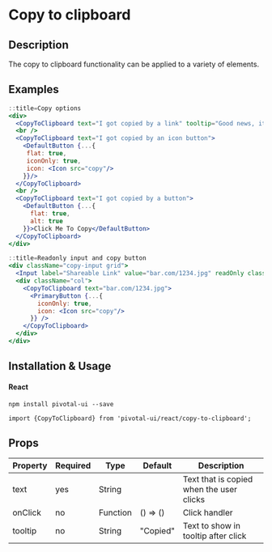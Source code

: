 # Copy to clipboard

## Description

The copy to clipboard functionality can be applied to a variety of elements.

## Examples

```jsx
::title=Copy options
<div>
  <CopyToClipboard text="I got copied by a link" tooltip="Good news, it's copied!">Click Me To Copy</CopyToClipboard>
  <br />
  <CopyToClipboard text="I got copied by an icon button">
    <DefaultButton {...{
     flat: true,
     iconOnly: true,
     icon: <Icon src="copy"/>
    }}/>
  </CopyToClipboard>
  <br />
  <CopyToClipboard text="I got copied by a button">
    <DefaultButton {...{
      flat: true,
      alt: true
    }}>Click Me To Copy</DefaultButton>
  </CopyToClipboard>
</div>
```

```jsx
::title=Readonly input and copy button
<div className="copy-input grid">
  <Input label="Shareable Link" value="bar.com/1234.jpg" readOnly className="col"/>
  <div className="col">
    <CopyToClipboard text="bar.com/1234.jpg">
      <PrimaryButton {...{
        iconOnly: true,
        icon: <Icon src="copy"/>
      }} />
    </CopyToClipboard>
  </div>
</div>
```

## Installation & Usage

#### React
`npm install pivotal-ui --save`

`import {CopyToClipboard} from 'pivotal-ui/react/copy-to-clipboard';`


## Props
Property | Required | Type     | Default  | Description
---------|----------|----------|----------|------------
text     | yes      | String   |          | Text that is copied when the user clicks
onClick  | no       | Function | () => () | Click handler
tooltip  | no       | String   | "Copied" | Text to show in tooltip after click